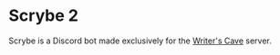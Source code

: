 # Scrybe 2

Scrybe is a Discord bot made exclusively for the [Writer's Cave](https://discord.gg/TV4t6rk8gJ) server.